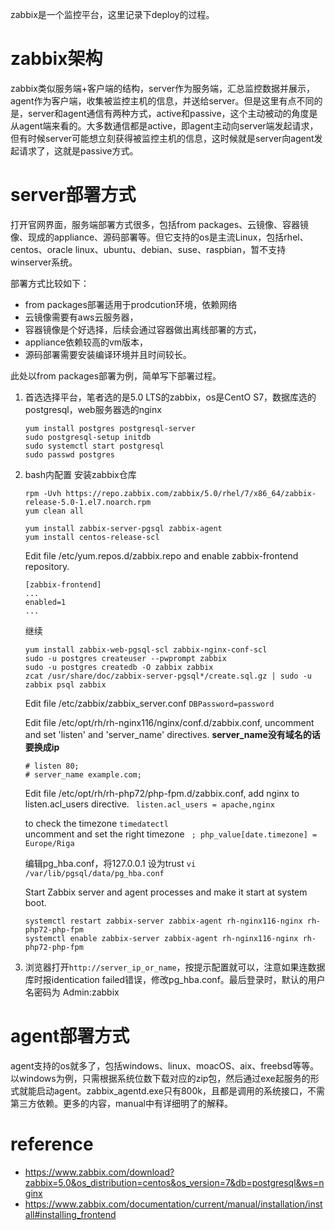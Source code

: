 zabbix是一个监控平台，这里记录下deploy的过程。

# zabbix架构
zabbix类似服务端+客户端的结构，server作为服务端，汇总监控数据并展示，agent作为客户端，收集被监控主机的信息，并送给server。但是这里有点不同的是，server和agent通信有两种方式，active和passive，这个主动被动的角度是从agent端来看的。大多数通信都是active，即agent主动向server端发起请求，但有时候server可能想立刻获得被监控主机的信息，这时候就是server向agent发起请求了，这就是passive方式。


# server部署方式
打开官网界面，服务端部署方式很多，包括from packages、云镜像、容器镜像、现成的appliance、源码部署等。但它支持的os是主流Linux，包括rhel、centos、oracle linux、ubuntu、debian、suse、raspbian，暂不支持winserver系统。

部署方式比较如下：  
- from packages部署适用于prodcution环境，依赖网络
- 云镜像需要有aws云服务器，
- 容器镜像是个好选择，后续会通过容器做出离线部署的方式，
- appliance依赖较高的vm版本，
- 源码部署需要安装编译环境并且时间较长。

此处以from packages部署为例，简单写下部署过程。
1. 首选选择平台，笔者选的是5.0 LTS的zabbix，os是CentO S7，数据库选的postgresql，web服务器选的nginx
    ```
    yum install postgres postgresql-server 
    sudo postgresql-setup initdb
    sudo systemctl start postgresql
    sudo passwd postgres
    ```
2. bash内配置
    安装zabbix仓库

    ```
    rpm -Uvh https://repo.zabbix.com/zabbix/5.0/rhel/7/x86_64/zabbix-release-5.0-1.el7.noarch.rpm
    yum clean all

    yum install zabbix-server-pgsql zabbix-agent
    yum install centos-release-scl
    ```

    Edit file /etc/yum.repos.d/zabbix.repo and enable zabbix-frontend repository.

    ```
    [zabbix-frontend]
    ...
    enabled=1
    ...
    ```

    继续

    ```
    yum install zabbix-web-pgsql-scl zabbix-nginx-conf-scl
    sudo -u postgres createuser --pwprompt zabbix
    sudo -u postgres createdb -O zabbix zabbix
    zcat /usr/share/doc/zabbix-server-pgsql*/create.sql.gz | sudo -u zabbix psql zabbix

    ```

    Edit file /etc/zabbix/zabbix_server.conf  `DBPassword=password`

    Edit file /etc/opt/rh/rh-nginx116/nginx/conf.d/zabbix.conf, uncomment and set 'listen' and 'server_name' directives. **server_name没有域名的话要换成ip**

    ```
    # listen 80;
    # server_name example.com;

    ```

    Edit file /etc/opt/rh/rh-php72/php-fpm.d/zabbix.conf, add nginx to listen.acl_users directive.  ` listen.acl_users = apache,nginx`

    to check the timezone `timedatectl`   
    uncomment and set the right timezone  ` ; php_value[date.timezone] = Europe/Riga`


    编辑pg_hba.conf，将127.0.0.1 设为trust   `vi /var/lib/pgsql/data/pg_hba.conf` 



    Start Zabbix server and agent processes and make it start at system boot.

    ```
    systemctl restart zabbix-server zabbix-agent rh-nginx116-nginx rh-php72-php-fpm
    systemctl enable zabbix-server zabbix-agent rh-nginx116-nginx rh-php72-php-fpm
    ```

    

1. 浏览器打开`http://server_ip_or_name`，按提示配置就可以，注意如果连数据库时报identication failed错误，修改pg_hba.conf。最后登录时，默认的用户名密码为 Admin:zabbix







# agent部署方式
agent支持的os就多了，包括windows、linux、moacOS、aix、freebsd等等。以windows为例，只需根据系统位数下载对应的zip包，然后通过exe起服务的形式就能启动agent。zabbix_agentd.exe只有800k，且都是调用的系统接口，不需第三方依赖。更多的内容，manual中有详细明了的解释。

# reference

-  https://www.zabbix.com/download?zabbix=5.0&os_distribution=centos&os_version=7&db=postgresql&ws=nginx
-  https://www.zabbix.com/documentation/current/manual/installation/install#installing_frontend
